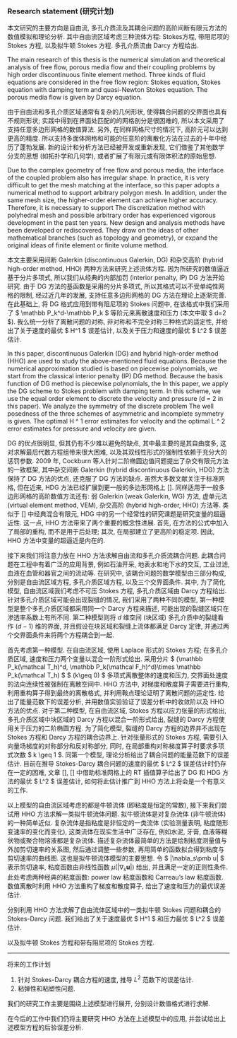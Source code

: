 ### Research statement (研究计划)

本文研究的主要方向是自由流, 多孔介质流及其耦合问题的高阶间断有限元方法的数值模拟和理论分析. 其中自由流区域考虑三种流体方程:  Stokes方程, 带阻尼项的 Stokes 方程, 以及拟牛顿 Stokes 方程. 多孔介质流由 Darcy 方程给出.

The main research of this thesis is the numerical simulation and theoretical analysis of free flow, porous media flow and their coupling problems by high order discontinuous finite element method. Three kinds of fluid equations are considered in the free flow region: Stokes equation, Stokes equation with damping term and quasi-Newton Stokes equation. The porous media flow is given by Darcy equation.



由于自由流和多孔介质区域通常有复杂的几何形状, 使得耦合问题的交界面也具有不规则形状; 实践中得到在界面处匹配的的网格剖分是很困难的, 所以本文采用了支持任意多边形网格的数值算法. 另外, 在同样网格尺寸的情况下, 高阶元可以达到更高的精度. 所以支持多面体网格和可能的任意阶的离散化方法在过去的十年中经历了蓬勃发展. 新的设计和分析方法已经被开发或重新发现, 它们借鉴了其他数学分支的思想 (如拓扑学和几何学), 或者扩展了有限元或有限体积法的原始思想.

Due to the complex geometry of free flow and porous media, the interface of the coupled problem also has irregular shape. In practice, it is very difficult to get the mesh matching at the interface, so this paper adopts a numerical method to support arbitrary polygon mesh. In addition, under the same mesh size, the higher-order element can achieve higher accuracy. Therefore, it is necessary to support The discretization method with polyhedral mesh and possible arbitrary order has experienced vigorous development in the past ten years. New design and analysis methods have been developed or rediscovered. They draw on the ideas of other mathematical branches (such as topology and geometry), or expand the original ideas of finite element or finite volume method.



本文主要采用间断 Galerkin (discontinuous Galerkin, DG) 和杂交高阶 (hybrid high-order method, HHO) 两种方法来研究上述流体方程. 因为所研究的数值逼近基于分片多项式, 所以我们从经典的内部加罚 (interior penalty, IP) DG 方法开始研究. 由于 DG 方法的基函数是采用的分片多项式, 所以其格式可以不受单纯性网格的限制, 经过近几年的发展, 支持任意多边形网格的 DG 方法在理论上逐渐完善. 在此基础上, 将 DG 格式应用到带有阻尼项的 Stokes 问题中, 在该格式中我们采用了 $ \mathbb P_k^d-\mathbb P_k $ 等阶元来离散速度和压力 (本文中取 $ d=2 $). 我么统一分析了离散问题的对称, 非对称和不完全对称三种格式的适定性, 并给出了关于速度的最优 $ H^1 $ 误差估计, 以及关于压力和速度的最优 $ L^2 $ 误差估计.

In this paper, discontinuous Galerkin (DG) and hybrid high-order method (HHO) are used to study the above-mentioned fluid equations. Because the numerical approximation studied is based on piecewise polynomials, we start from the classical interior penalty (IP) DG method. Because the basis function of DG method is piecewise polynomials, the In this paper, we apply the DG scheme to Stokes problem with damping term. In this scheme, we use the equal order element to discrete the velocity and pressure (d = 2 in this paper). We analyze the symmetry of the discrete problem The well posedness of the three schemes of asymmetric and incomplete symmetry is given. The optimal H ^ 1 error estimates for velocity and the optimal L ^ 2 error estimates for pressure and velocity are given.



DG 的优点很明显, 但其仍有不少难以避免的缺点, 其中最主要的是其自由度多, 这对求解最后代数方程组带来很大困难, 以及其双线性形式的强制性依赖于充分大的惩罚参数. 2009 年, Cockburn 等人针对二阶椭圆边值问题提出了杂交有限元方法的一致框架, 其中杂交间断 Galerkin (hybrid discontinuous Galerkin, HDG) 方法保持了 DG 方法的优点, 还克服了 DG 方法的缺点. 虽然大多数文献关注于标准网格, 但在近来, HDG 方法已经扩展到更一般的多边形网格上 []. 同样适用于一般多边形网格的高阶数值方法还有: 弱 Galerkin (weak Galerkin, WG) 方法, 虚单元法 (virtual element method, VEM), 杂交高阶 (hybrid high-order, HHO) 方法等. 类似于 [] 中经典混合有限元, HDG 中的另一个经常性的研究课题是研究变量的超逼近性. 这一点, HHO 方法带来了两个重要的概念性进展. 首先, 在方法的公式中加入了局部的重构, 而不是用于后处理; 其次, 在局部建立了更高阶的稳定项. 因此, HHO 方法中变量的超逼近是内在的. 



接下来我们将注意力放在 HHO 方法求解自由流和多孔介质流耦合问题. 此耦合问题在工程中有着广泛的应用背景, 例如石油开采, 地表水和地下水的交互, 工业过滤, 血液在血管和器官之间的流动等. 在研究中, 该耦合问题的数学模型由三部分构成, 分别是自由流区域方程, 多孔介质区域方程, 以及三个交界面条件. 其中, 为了简化模型, 自由流区域我们考虑不可压 Stokes 方程, 多孔介质区域由 Darcy 方程给出. 针对多孔介质区域可能会出现裂缝的情况, 我们采用了两种不同的模型, 第一种模型是整个多孔介质区域都采用同一个 Darcy 方程来描述, 可能出现的裂缝区域只在渗透率系数上有所不同. 第二种模型则将 $d$ 维空间 (块区域) 多孔介质中的裂缝看作 $(d-1)$ 维的界面, 并且假设在块区域和裂缝上流体都满足 Darcy 定律, 并通过两个交界面条件来将两个方程耦合到一起. 



首先考虑第一种模型. 在自由流区域, 使用 Laplace 形式的 Stokes 方程; 在多孔介质区域, 速度和压力两个变量以混合一阶形式给出. 采用分片 $ (\mathbb P_k(\mathcal T_h)^d, \mathbb P_k(\mathcal F_h)^d)\times \mathbb P_k(\mathcal T_h) $ $ (k\geq 0) $ 多项式离散整体的速度和压力, 交界面处速度的法向连续性被强制在离散空间中. HHO 方法中, 对梯度和散度算子需要进行重构, 利用重构算子得到最终的离散格式, 并利用鞍点理论证明了离散问题的适定性. 给出了能量范数下的误差分析, 并用数值实验验证了误差分析中的收敛阶以及 HHO 方法的优点. 对于第二种模型, 在自由流区域, Stokes 方程以应力张量的形式给出, 多孔介质区域中块区域的 Darcy 方程以混合一阶形式给出, 裂缝的 Darcy 方程使用关于压力的二阶椭圆方程. 为了简化模型, 裂缝的 Darcy 方程的边界并不出现在 Stokes 方程和 Darcy 方程的耦合边界上. 针对张量形式的 Stokes 方程, 需要引入向量场梯度的对称部分和反对称部分, 同时, 在局部重构对称梯度算子时要求多项式次数 $ k \geq 1 $. 同第一个模型, 理论分析给出了耦合问题的能量范数下的误差估计. 目前在推导 Stokes-Darcy 耦合问题的速度的最优 $ L^2 $ 误差估计时仍存在一定的困难, 文章 [], [] 中借助标准网格上的 RT 插值算子给出了 DG 和 HDG 方法的最优 $ L^2 $ 误差估计, 如何将此估计推广到 HHO 方法上将会是一个有意义的工作.



以上模型的自由流区域考虑的都是牛顿流体 (即粘度是恒定的常数), 接下来我们尝试用 HHO 方法求解一类拟牛顿流体问题. 拟牛顿流体是对复杂流体 (非牛顿流体) 的一种简单近似. 复杂流体是指粘度是非恒定的一类流体 (实验测量表明, 粘度随形变速率的变化而变化), 这类流体在现实生活中广泛存在, 例如水泥, 牙膏, 血液等糊状物或聚合物溶液都是复杂流体. 描述复杂流体最简单的方法是绘制粘度测量值与外加剪切速率的关系图, 然后通过调整一些参数, 再用简单的函数拟合得到粘度与剪切速率的曲线图. 这也是拟牛顿流体模型的主要思想. 令 $ |\nabla_s\pmb u| $ 表示剪切速率, 粘度函数由非线性函数 $\mu(|\nabla_s \pmb u |)$ 给出, 并且满足一定的正则性条件. 此处考虑两种经典的粘度函数: power law 粘度函数和 Carreau’s law 粘度函数. 数值离散时利用 HHO 方法重构了梯度和散度算子, 给出了速度和压力的最优误差估计. 





分别利用 HHO 方法求解了自由流体区域中的一类拟牛顿 Stokes 问题和耦合的 Stokes-Darcy 问题.  我们给出了关于速度最优 $ H^1 $ 和压力最优 $ L^2 $ 误差估计. 

以及拟牛顿 Stokes 方程和带有阻尼项的 Stokes 方程. 



---

将来的工作计划

1. 针对 Stokes-Darcy 耦合方程的速度, 推导 $L^2$ 范数下的误差估计.
2. 粘弹性和粘塑性问题.











我们的研究工作主要是围绕上述模型进行展开, 分别设计数值格式进行求解. 



在今后的工作中我们仍将主要研究 HHO 方法在上述模型中的应用, 并尝试给出上述模型方程的后验误差分析.







